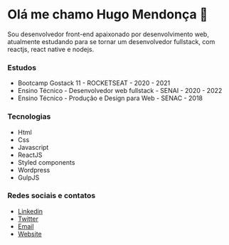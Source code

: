 # Olá me chamo Hugo Mendonça :wave:

Sou desenvolvedor front-end apaixonado por desenvolvimento web, atualmente estudando para se tornar um desenvolvedor fullstack, com reactjs, react native e nodejs.

### Estudos

* Bootcamp Gostack 11 - ROCKETSEAT - 2020 - 2021
* Ensino Técnico - Desenvolvedor web fullstack - SENAI - 2020 - 2022
* Ensino Técnico - Produção e Design para Web - SENAC - 2018

### Tecnologias

* Html
* Css
* Javascript
* ReactJS
* Styled components
* Wordpress
* GulpJS

### Redes sociais e contatos

* [Linkedin](https://www.linkedin.com/in/hugo-costa-597760177/)
* [Twitter](https://twitter.com/hugo_mendonca9)
* [Email](mailto:contato@hugomendonca.net)
* [Website](https://hugomendonca.net)

